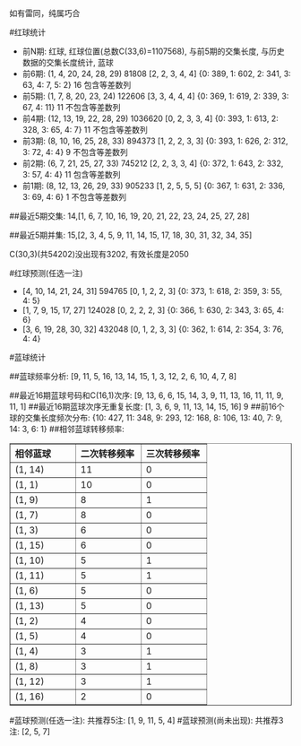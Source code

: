 <!-- 
.. title: 双色球2012125期(2012-10-23)数据分析报告
.. slug: slott-2012125-2012-10-23-report
.. date: 2012-10-24 08:00:00 UTC+08:00
.. tags: Lottery
.. link: 
.. description: 
.. type: text
-->

如有雷同，纯属巧合

<!-- TEASER_END-->

#红球统计

- 前N期: 红球, 红球位置(总数C(33,6)=1107568), 与前5期的交集长度, 与历史数据的交集长度统计, 蓝球
- 前6期: (1, 4, 20, 24, 28, 29) 81808 [2, 2, 3, 4, 4] {0: 389, 1: 602, 2: 341, 3: 63, 4: 7, 5: 2} 16 包含等差数列
- 前5期: (1, 7, 8, 20, 23, 24) 122606 [3, 3, 4, 4, 4] {0: 369, 1: 619, 2: 339, 3: 67, 4: 11} 11 不包含等差数列
- 前4期: (12, 13, 19, 22, 28, 29) 1036620 [0, 2, 3, 3, 4] {0: 393, 1: 613, 2: 328, 3: 65, 4: 7} 11 不包含等差数列
- 前3期: (8, 10, 16, 25, 28, 33) 894373 [1, 2, 2, 3, 3] {0: 393, 1: 626, 2: 312, 3: 72, 4: 4} 9 不包含等差数列
- 前2期: (6, 7, 21, 25, 27, 33) 745212 [2, 2, 3, 3, 4] {0: 372, 1: 643, 2: 332, 3: 57, 4: 4} 11 包含等差数列
- 前1期: (8, 12, 13, 26, 29, 33) 905233 [1, 2, 5, 5, 5] {0: 367, 1: 631, 2: 336, 3: 69, 4: 6} 1 不包含等差数列

##最近5期交集:
14,[1, 6, 7, 10, 16, 19, 20, 21, 22, 23, 24, 25, 27, 28]

##最近5期并集:
15,[2, 3, 4, 5, 9, 11, 14, 15, 17, 18, 30, 31, 32, 34, 35]

C(30,3)(共54202)没出现有3202, 
有效长度是2050

#红球预测(任选一注)

- [4, 10, 14, 21, 24, 31] 594765 [0, 1, 2, 2, 3] {0: 373, 1: 618, 2: 359, 3: 55, 4: 5}
- [1, 7, 9, 15, 17, 27] 124028 [0, 2, 2, 2, 3] {0: 366, 1: 630, 2: 343, 3: 65, 4: 6}
- [3, 6, 19, 28, 30, 32] 432048 [0, 1, 2, 3, 3] {0: 362, 1: 614, 2: 354, 3: 76, 4: 4}

#蓝球统计

##蓝球频率分析:
[9, 11, 5, 16, 13, 14, 15, 1, 3, 12, 2, 6, 10, 4, 7, 8]

##最近16期蓝球号码和C(16,1)次序:
[9, 13, 6, 6, 15, 14, 3, 9, 11, 13, 16, 11, 11, 9, 11, 1]
##最近16期蓝球次序无重复长度:
[1, 3, 6, 9, 11, 13, 14, 15, 16] 9
##前16个球的交集长度频次分布:
{10: 427, 11: 348, 9: 293, 12: 168, 8: 106, 13: 40, 7: 9, 14: 3, 6: 1}
##相邻蓝球转移频率:
<table border="1" class="table table-striped dataframe">
  <thead>
    <tr style="text-align: left;">
      <th style="min-width: 100px;">相邻蓝球</th>
      <th style="min-width: 100px;">二次转移频率</th>
      <th style="min-width: 100px;">三次转移频率</th>
    </tr>
  </thead>
  <tbody>
    <tr>
      <td> (1, 14)</td>
      <td> 11</td>
      <td> 0</td>
    </tr>
    <tr>
      <td>  (1, 1)</td>
      <td> 10</td>
      <td> 0</td>
    </tr>
    <tr>
      <td>  (1, 9)</td>
      <td>  8</td>
      <td> 1</td>
    </tr>
    <tr>
      <td>  (1, 7)</td>
      <td>  8</td>
      <td> 0</td>
    </tr>
    <tr>
      <td>  (1, 3)</td>
      <td>  6</td>
      <td> 0</td>
    </tr>
    <tr>
      <td> (1, 15)</td>
      <td>  6</td>
      <td> 0</td>
    </tr>
    <tr>
      <td> (1, 10)</td>
      <td>  5</td>
      <td> 1</td>
    </tr>
    <tr>
      <td> (1, 11)</td>
      <td>  5</td>
      <td> 1</td>
    </tr>
    <tr>
      <td>  (1, 6)</td>
      <td>  5</td>
      <td> 0</td>
    </tr>
    <tr>
      <td> (1, 13)</td>
      <td>  5</td>
      <td> 0</td>
    </tr>
    <tr>
      <td>  (1, 2)</td>
      <td>  4</td>
      <td> 0</td>
    </tr>
    <tr>
      <td>  (1, 5)</td>
      <td>  4</td>
      <td> 0</td>
    </tr>
    <tr>
      <td>  (1, 4)</td>
      <td>  3</td>
      <td> 1</td>
    </tr>
    <tr>
      <td>  (1, 8)</td>
      <td>  3</td>
      <td> 1</td>
    </tr>
    <tr>
      <td> (1, 12)</td>
      <td>  3</td>
      <td> 1</td>
    </tr>
    <tr>
      <td> (1, 16)</td>
      <td>  2</td>
      <td> 0</td>
    </tr>
  </tbody>
</table>
#蓝球预测(任选一注):
共推荐5注: [1, 9, 11, 5, 4]
#蓝球预测(尚未出现):
共推荐3注: [2, 5, 7]

